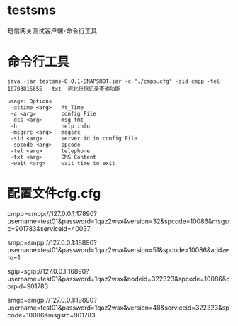 # testsms
短信网关测试客户端-命令行工具

# 命令行工具
```
java -jar testsms-0.0.1-SNAPSHOT.jar -c "./cmpp.cfg" -sid cmpp -tel 18703815655  -txt  河北短信记录查询功能

usage: Options
 -attime <arg>   At_Time
 -c <arg>        config File
 -dcs <arg>      msg-fmt
 -h              help info
 -msgsrc <arg>   msgsrc
 -sid <arg>      server id in config File
 -spcode <arg>   spcode
 -tel <arg>      telephone
 -txt <arg>      SMS Content
 -wait <arg>     wait time to exit

```

# 配置文件cfg.cfg

cmpp=cmpp://127.0.0.1:17890?username=test01&password=1qaz2wsx&version=32&spcode=10086&msgsrc=901783&serviceid=40037

smpp=smpp://127.0.0.1:18890?username=test01&password=1qaz2wsx&version=51&spcode=10086&addzero=1

sgip=sgip://127.0.0.1:16890?username=test01&password=1qaz2wsx&nodeid=322323&spcode=10086&corpid=901783

smgp=smgp://127.0.0.1:19890?username=test01&password=1qaz2wsx&version=48&serviceid=322323&spcode=10086&msgsrc=901783


